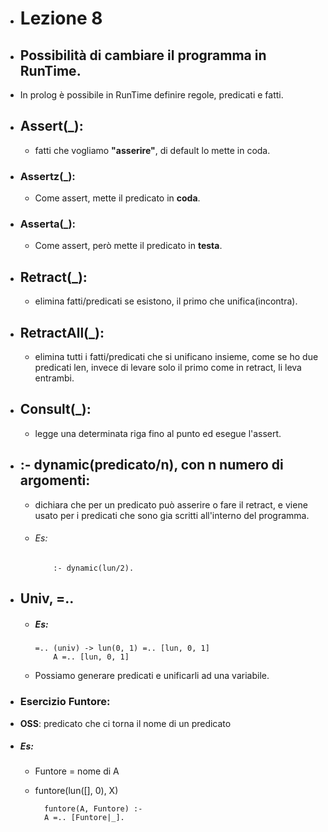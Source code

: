 - # Lezione 8
- ## Possibilità di cambiare il programma in RunTime.
- In prolog è possibile in RunTime definire regole, predicati e fatti.
- ## Assert(_):
  - fatti che vogliamo **"asserire"**, di default lo mette in coda.
- ### Assertz(_):
  - Come assert, mette il predicato in **coda**.
- ### Asserta(_):
  - Come assert, però mette il predicato in **testa**.
- ## Retract(_):
  - elimina fatti/predicati se esistono, il primo che unifica(incontra). 
- ## RetractAll(_):
  - elimina tutti i fatti/predicati che si unificano insieme, come se ho due predicati len, invece di levare solo il primo come in retract, li leva entrambi.
- ## Consult(_):
  - legge una determinata riga fino al punto ed esegue l'assert.
- ## :- dynamic(predicato/n), con n numero di argomenti:
  - dichiara che per un predicato può asserire o fare il retract, e viene usato per i predicati che sono gia scritti all'interno del programma.
  - ###### Es:
        
            :- dynamic(lun/2).
- ## Univ, =..
  - ##### Es:  
  
        =.. (univ) -> lun(0, 1) =.. [lun, 0, 1]
            A =.. [lun, 0, 1] 
  - Possiamo generare predicati e unificarli ad una variabile.

- ### Esercizio Funtore:
- **OSS**: predicato che ci torna il nome di un predicato
- ##### Es:
    - Funtore = nome di A
    - funtore(lun([], 0), X)

            funtore(A, Funtore) :-
            A =.. [Funtore|_].











    
